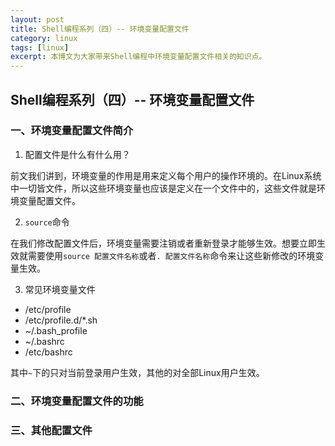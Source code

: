 ```yaml
---
layout: post
title: Shell编程系列（四）-- 环境变量配置文件
category: linux
tags: [linux]
excerpt: 本博文为大家带来Shell编程中环境变量配置文件相关的知识点。
---
```


## Shell编程系列（四）-- 环境变量配置文件

### 一、环境变量配置文件简介

1. 配置文件是什么有什么用？

前文我们讲到，环境变量的作用是用来定义每个用户的操作环境的。在Linux系统中一切皆文件，所以这些环境变量也应该是定义在一个文件中的，这些文件就是环境变量配置文件。

2. `source`命令

在我们修改配置文件后，环境变量需要注销或者重新登录才能够生效。想要立即生效就需要使用`source 配置文件名称`或者`. 配置文件名称`命令来让这些新修改的环境变量生效。

3. 常见环境变量文件

* /etc/profile
* /etc/profile.d/*.sh
* ~/.bash_profile
* ~/.bashrc
* /etc/bashrc

其中`~`下的只对当前登录用户生效，其他的对全部Linux用户生效。

### 二、环境变量配置文件的功能



### 三、其他配置文件
